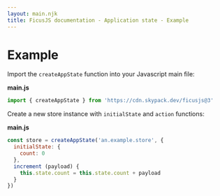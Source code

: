 ```yaml
---
layout: main.njk
title: FicusJS documentation - Application state - Example
---
```

# Example

Import the `createAppState` function into your Javascript main file:

**main.js**

```js
import { createAppState } from 'https://cdn.skypack.dev/ficusjs@3'
```

Create a new store instance with `initialState` and `action` functions:

**main.js**

```js
const store = createAppState('an.example.store', {
  initialState: {
    count: 0
  },
  increment (payload) {
    this.state.count = this.state.count + payload
  }
})
```

